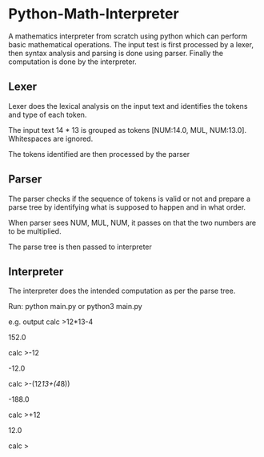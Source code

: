 # Python-Math-Interpreter
A mathematics interpreter from scratch using python which can perform basic mathematical operations. The input test is first processed by a lexer, then syntax analysis and parsing is done using parser. Finally the computation is done by the interpreter.

## Lexer
Lexer does the lexical analysis on the input text and identifies the tokens and type of each token. 

The input text 14 * 13 is grouped as tokens [NUM:14.0, MUL, NUM:13.0]. Whitespaces are ignored.

The tokens identified are then processed by the parser

## Parser
The parser checks if the sequence of tokens is valid or not and prepare a parse tree by identifying what is supposed to happen and in what order.

When parser sees NUM, MUL, NUM, it passes on that the two numbers are to be multiplied.

The parse tree is then passed to interpreter

## Interpreter
The interpreter does the intended computation as per the parse tree.



Run: python main.py or python3 main.py

e.g. output
calc >12*13-4

152.0

calc >-12

-12.0

calc >-(12*13+(4*8))

-188.0

calc >+12

12.0

calc >
